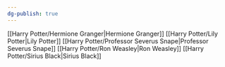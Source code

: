 ```yaml
---
dg-publish: true
---
```

[[Harry Potter/Hermione Granger\|Hermione Granger]]
[[Harry Potter/Lily Potter\|Lily Potter]]
[[Harry Potter/Professor Severus Snape\|Professor Severus Snape]]
[[Harry Potter/Ron Weasley\|Ron Weasley]]
[[Harry Potter/Sirius Black\|Sirius Black]]
